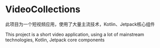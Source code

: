 # VideoCollections

此项目为一个短视频应用，使用了大量主流技术，Kotlin、Jetpack核心组件

This project is a short video application, using a lot of mainstream technologies, Kotlin, Jetpack core components
